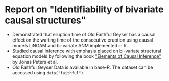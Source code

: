 # Report on "Identifiability of bivariate causal structures"
* Demonstrated that eruption time of Old Faithful Geyser has a causal effect on the waiting time of the consecutive eruption using causal
models LiNGAM and bi-variate ANM implemented in R.
* Studied causal inference with emphasis placed on bi-variate structural equation models by following the book ["Elements of Causal Inference"](https://mitpress.mit.edu/9780262037310/elements-of-causal-inference/) by Jonas Peters et al.
* Old Faithful Geyser Data is available in base-R. The dataset can be accessed using `data("faithful")`.
